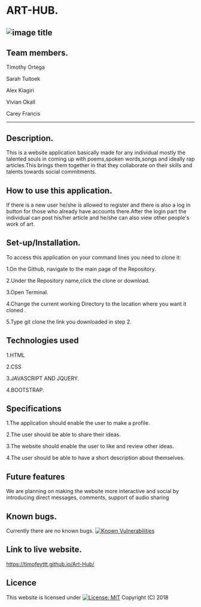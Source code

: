 # ART-HUB.

![image title](https://hdqwalls.com/download/marshmello-dj-hd-qu-2048x1152.jpg)
-------------------------------------------------------------------------------------------------------------------------------
## Team members.

Timothy Ortega

Sarah Tuitoek

Alex Kiagiri

Vivian Okall 

Carey Francis

-------------------------------------------------------------------------------------------------------------------------------
## Description.

This is a website application basically made for any individual mostly the talented souls in coming up with poems,spoken words,songs and ideally rap articles.This brings them together in that they collaborate on their skills and talents towards social commitments.

## How to use this application.
If there is a new user he/she is allowed to register and there is also a log in button for those who already have accounts there.After the login part the individual can post his/her article and he/she can also view other people's work of art.

## Set-up/Installation.
To access this application on your command lines you need to clone it:

  1.On the Github, navigate to the main page of the Repository.

  2.Under the Repository name,click the clone or download.

  3.Open Terminal.

  4.Change the current working Directory to the location where you want it cloned .

  5.Type git clone the link you downloaded in step 2.
  
  ## Technologies used
  1.HTML
  
  2.CSS
  
  3.JAVASCRIPT AND JQUERY.
  
  4.BOOTSTRAP.
  
  ## Specifications
  1.The application should enable the user to make a profile.
  
  2.The user should be able to share their ideas.
  
  3.The website should enable the user to like and review other ideas.
  
  4.The user should be able to have a short description about themselves.
  
  ## Future features
  We are planning on making the website more interactive and social by introducing direct messages, comments, support of audio sharing
  
  ## Known bugs.
  Currently there are no known bugs.
  [![Known Vulnerabilities](https://snyk.io/test/github/dwyl/hapi-auth-jwt2/badge.svg?targetFile=package.json)](https://snyk.io/test/github/dwyl/hapi-auth-jwt2?targetFile=package.json)
  
  ## Link to live website.
  https://timofeyttt.github.io/Art-Hub/
  
  ## Licence
  This website is licensed under [![License: MIT](https://img.shields.io/badge/License-MIT-yellow.svg)](https://opensource.org/licenses/MIT)
 Copyright (C) 2018

